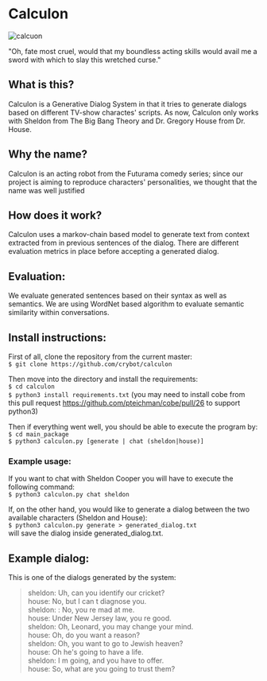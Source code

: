 # Calculon

![calcuon](https://futuramaworldsoftomorrow.gamepedia.com/media/futuramaworldsoftomorrow.gamepedia.com/thumb/a/a9/Goal_Calculon_Shakespeare.png/238px-Goal_Calculon_Shakespeare.png?version=092eb1904a9bd666ff32bf9f1fa27ef4)

"Oh, fate most cruel, would that my boundless acting skills would avail mе a sword with which to slay this wretched curse."

## What is this?
Calculon is a Generative Dialog System in that it tries to generate dialogs based on different TV-show charactes' scripts.
As now, Calculon only works with Sheldon from The Big Bang Theory and Dr. Gregory House from Dr. House.

## Why the name?
Calculon is an acting robot from the Futurama comedy series; since our project is aiming to reproduce characters' personalities, we thought that the name was well justified

## How does it work?
Calculon uses a markov-chain based model to generate text from context extracted from in previous sentences of the dialog. There are different evaluation metrics in place before accepting a generated dialog.

## Evaluation:
We evaluate generated sentences based on their syntax as well as semantics. We are using WordNet based algorithm to evaluate semantic similarity within conversations.

## Install instructions:
First of all, clone the repository from the current master:<br />
`$ git clone https://github.com/crybot/calculon`

Then move into the directory and install the requirements:<br />
`$ cd calculon` </br >
`$ python3 install requirements.txt`
(you may need to install cobe from this pull request https://github.com/pteichman/cobe/pull/26 to support python3)

Then if everything went well, you should be able to execute the program by: <br />
`$ cd main_package` </br >
`$ python3 calculon.py [generate | chat (sheldon|house)]`

### Example usage:
If you want to chat with Sheldon Cooper you will have to execute the following command: <br />
`$ python3 calculon.py chat sheldon`

If, on the other hand, you would like to generate a dialog between the two available characters (Sheldon and House): <br />
`$ python3 calculon.py generate > generated_dialog.txt`<br />
will save the dialog inside generated_dialog.txt.

## Example dialog:
This is one of the dialogs generated by the system:
> sheldon: Uh, can you identify our cricket? <br />
house: No, but I can t diagnose you.<br />
sheldon: : No, you re mad at me.<br />
house: Under New Jersey law, you re good.<br />
sheldon: Oh, Leonard, you may change your mind.<br />
house: Oh, do you want a reason?<br />
sheldon: Oh, you want to go to Jewish heaven?<br />
house: Oh he's going to have a life.<br />
sheldon: I m going, and you have to offer.<br />
house: So, what are you going to trust them?<br />

